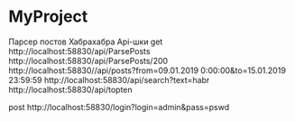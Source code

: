 # MyProject
Парсер постов Хабрахабра
Api-шки
get
http://localhost:58830/api/ParsePosts
http://localhost:58830/api/ParsePosts/200
http://localhost:58830//api/posts?from=09.01.2019 0:00:00&to=15.01.2019 23:59:59
http://localhost:58830/api/search?text=habr
http://localhost:58830/api/topten

post
http://localhost:58830/login?login=admin&pass=pswd
